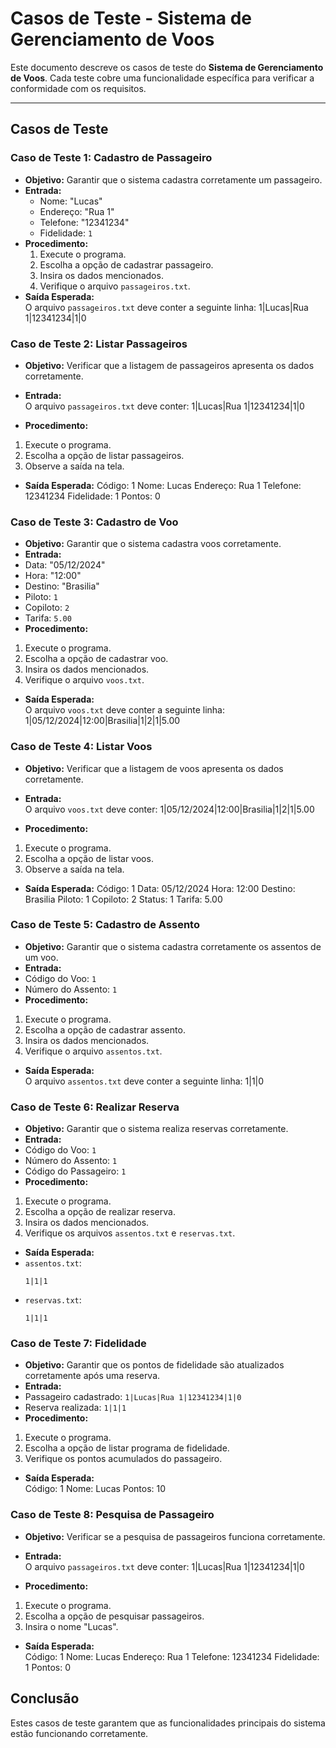 # **Casos de Teste - Sistema de Gerenciamento de Voos**

Este documento descreve os casos de teste do **Sistema de Gerenciamento de Voos**. Cada teste cobre uma funcionalidade específica para verificar a conformidade com os requisitos.

---

## **Casos de Teste**

### **Caso de Teste 1: Cadastro de Passageiro**
- **Objetivo:** Garantir que o sistema cadastra corretamente um passageiro.
- **Entrada:**
  - Nome: "Lucas"
  - Endereço: "Rua 1"
  - Telefone: "12341234"
  - Fidelidade: `1`
- **Procedimento:**
  1. Execute o programa.
  2. Escolha a opção de cadastrar passageiro.
  3. Insira os dados mencionados.
  4. Verifique o arquivo `passageiros.txt`.
- **Saída Esperada:**  
  O arquivo `passageiros.txt` deve conter a seguinte linha:
  1|Lucas|Rua 1|12341234|1|0
  
### **Caso de Teste 2: Listar Passageiros**
- **Objetivo:** Verificar que a listagem de passageiros apresenta os dados corretamente.
- **Entrada:**  
    O arquivo `passageiros.txt` deve conter:
    1|Lucas|Rua 1|12341234|1|0

- **Procedimento:**
1. Execute o programa.
2. Escolha a opção de listar passageiros.
3. Observe a saída na tela.
- **Saída Esperada:**
Código: 1 Nome: Lucas Endereço: Rua 1 Telefone: 12341234 Fidelidade: 1 Pontos: 0

### **Caso de Teste 3: Cadastro de Voo**
- **Objetivo:** Garantir que o sistema cadastra voos corretamente.
- **Entrada:**
- Data: "05/12/2024"
- Hora: "12:00"
- Destino: "Brasilia"
- Piloto: `1`
- Copiloto: `2`
- Tarifa: `5.00`
- **Procedimento:**
1. Execute o programa.
2. Escolha a opção de cadastrar voo.
3. Insira os dados mencionados.
4. Verifique o arquivo `voos.txt`.
- **Saída Esperada:**  
O arquivo `voos.txt` deve conter a seguinte linha:
1|05/12/2024|12:00|Brasilia|1|2|1|5.00

### **Caso de Teste 4: Listar Voos**
- **Objetivo:** Verificar que a listagem de voos apresenta os dados corretamente.
- **Entrada:**  
O arquivo `voos.txt` deve conter:
1|05/12/2024|12:00|Brasilia|1|2|1|5.00

- **Procedimento:**
1. Execute o programa.
2. Escolha a opção de listar voos.
3. Observe a saída na tela.
- **Saída Esperada:**
Código: 1 Data: 05/12/2024 Hora: 12:00 Destino: Brasilia Piloto: 1 Copiloto: 2 Status: 1 Tarifa: 5.00

### **Caso de Teste 5: Cadastro de Assento**
- **Objetivo:** Garantir que o sistema cadastra corretamente os assentos de um voo.
- **Entrada:**
- Código do Voo: `1`
- Número do Assento: `1`
- **Procedimento:**
1. Execute o programa.
2. Escolha a opção de cadastrar assento.
3. Insira os dados mencionados.
4. Verifique o arquivo `assentos.txt`.
- **Saída Esperada:**  
O arquivo `assentos.txt` deve conter a seguinte linha:
1|1|0

### **Caso de Teste 6: Realizar Reserva**
- **Objetivo:** Garantir que o sistema realiza reservas corretamente.
- **Entrada:**
- Código do Voo: `1`
- Número do Assento: `1`
- Código do Passageiro: `1`
- **Procedimento:**
1. Execute o programa.
2. Escolha a opção de realizar reserva.
3. Insira os dados mencionados.
4. Verifique os arquivos `assentos.txt` e `reservas.txt`.
- **Saída Esperada:**
- `assentos.txt`:
  ```
  1|1|1
  ```
- `reservas.txt`:
  ```
  1|1|1
  ```

### **Caso de Teste 7: Fidelidade**
- **Objetivo:** Garantir que os pontos de fidelidade são atualizados corretamente após uma reserva.
- **Entrada:**
- Passageiro cadastrado: `1|Lucas|Rua 1|12341234|1|0`
- Reserva realizada: `1|1|1`
- **Procedimento:**
1. Execute o programa.
2. Escolha a opção de listar programa de fidelidade.
3. Verifique os pontos acumulados do passageiro.
- **Saída Esperada:**  
Código: 1 Nome: Lucas Pontos: 10

### **Caso de Teste 8: Pesquisa de Passageiro**
- **Objetivo:** Verificar se a pesquisa de passageiros funciona corretamente.
- **Entrada:**  
O arquivo `passageiros.txt` deve conter:
1|Lucas|Rua 1|12341234|1|0

- **Procedimento:**
1. Execute o programa.
2. Escolha a opção de pesquisar passageiros.
3. Insira o nome "Lucas".
- **Saída Esperada:**  
Código: 1 Nome: Lucas Endereço: Rua 1 Telefone: 12341234 Fidelidade: 1 Pontos: 0

## **Conclusão**

Estes casos de teste garantem que as funcionalidades principais do sistema estão funcionando corretamente. 
